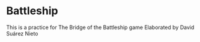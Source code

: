 # Battleship

This is a practice for The Bridge of the Battleship game
Elaborated by David Suárez Nieto
